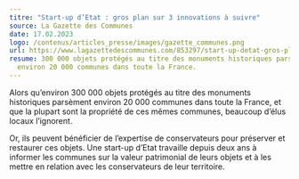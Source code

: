 ```yaml
---
titre: "Start-up d’Etat : gros plan sur 3 innovations à suivre"
source: La Gazette des Communes
date: 17.02.2023
logo: /contenus/articles_presse/images/gazette_communes.png
url: https://www.lagazettedescommunes.com/853297/start-up-detat-gros-plan-sur-3-innovations-a-suivre/
resume: 300 000 objets protégés au titre des monuments historiques parsèment
  environ 20 000 communes dans toute la France.
---
```

Alors qu’environ 300 000 objets protégés au titre des monuments historiques parsèment environ 20 000 communes dans toute la France, et que la plupart sont la propriété de ces mêmes communes, beaucoup d’élus locaux l’ignorent.

Or, ils peuvent bénéficier de l’expertise de conservateurs pour préserver et restaurer ces objets. Une start-up d’Etat travaille depuis deux ans à informer les communes sur la valeur patrimonial de leurs objets et à les mettre en relation avec les conservateurs de leur territoire.
